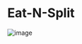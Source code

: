 # Eat-N-Split

![image](https://github.com/Ankita7238/Eat-N-Split/assets/141292926/3a7ff0d8-b6e4-47bd-9ace-758874be529f)
